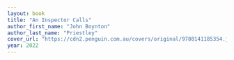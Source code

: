 ```yaml
---
layout: book
title: "An Inspector Calls"
author_first_name: "John Boynton"
author_last_name: "Priestley"
cover_url: "https://cdn2.penguin.com.au/covers/original/9780141185354.jpg"
year: 2022
---
```

